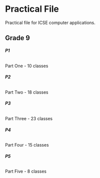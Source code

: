 # Practical File
Practical file for ICSE computer applications.

## __Grade 9__

###### **P1**
Part One - 10 classes

###### **P2**
Part Two - 18 classes

###### **P3**
Part Three - 23 classes

###### **P4**
Part Four - 15 classes

###### **P5**
Part Five - 8 classes
